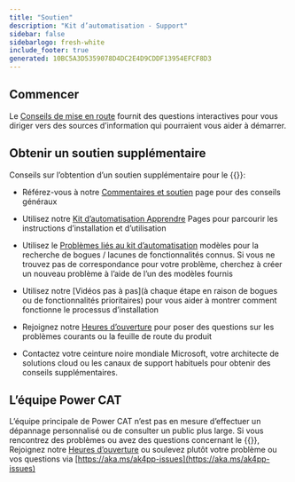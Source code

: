 ```yaml
---
title: "Soutien"
description: "Kit d’automatisation - Support"
sidebar: false
sidebarlogo: fresh-white
include_footer: true
generated: 10BC5A3D5359078D4DC2E4D9CDDF13954EFCF8D3
---
```


## Commencer

Le [Conseils de mise en route](/fr/get-started) fournit des questions interactives pour vous diriger vers des sources d’information qui pourraient vous aider à démarrer.

## Obtenir un soutien supplémentaire

Conseils sur l’obtention d’un soutien supplémentaire pour le {{<product-name>}}:

- Référez-vous à notre [Commentaires et soutien](https://learn.microsoft.com/power-automate/guidance/automation-kit/feedback-support) page pour des conseils généraux

- Utilisez notre [Kit d’automatisation Apprendre](https://aka.ms/automation-kit-learn) Pages pour parcourir les instructions d’installation et d’utilisation

- Utilisez le [Problèmes liés au kit d’automatisation](https://aka.ms/ak4pp-issues) modèles pour la recherche de bogues / lacunes de fonctionnalités connus. Si vous ne trouvez pas de correspondance pour votre problème, cherchez à créer un nouveau problème à l’aide de l’un des modèles fournis

- Utilisez notre [Vidéos pas à pas](à chaque étape en raison de bogues ou de fonctionnalités prioritaires) pour vous aider à montrer comment fonctionne le processus d’installation

- Rejoignez notre [Heures d’ouverture](/fr/office-hours) pour poser des questions sur les problèmes courants ou la feuille de route du produit

- Contactez votre ceinture noire mondiale Microsoft, votre architecte de solutions cloud ou les canaux de support habituels pour obtenir des conseils supplémentaires.

## L’équipe Power CAT

L’équipe principale de Power CAT n’est pas en mesure d’effectuer un dépannage personnalisé ou de consulter un public plus large. Si vous rencontrez des problèmes ou avez des questions concernant le {{<product-name>}}, Rejoignez notre [Heures d’ouverture](/fr/office-hours) ou soulevez plutôt votre problème ou vos questions via [https://aka.ms/ak4pp-issues](https://aka.ms/ak4pp-issues)
